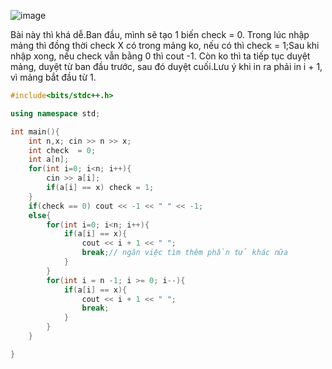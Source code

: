 ![image](https://github.com/Llam-a/Practice_Cpp/assets/115911041/30be3d67-8250-459a-8eb2-72e952518766)

Bài này thì khá dễ.Ban đầu, mình sẽ tạo 1 biến check = 0. Trong lúc nhập mảng thì đồng thời check X có trong mảng ko, nếu có thì check = 1;Sau khi nhập xong, nếu check vẫn bằng 0 thì cout -1. Còn ko thì ta tiếp tục duyệt mảng, duyệt từ ban đầu trước, sau đó duyệt cuối.Lưu ý khi in ra phải in i + 1, vì mảng bắt đầu từ 1.

```cpp
#include<bits/stdc++.h>

using namespace std;

int main(){
    int n,x; cin >> n >> x;
    int check  = 0;
    int a[n];
    for(int i=0; i<n; i++){
        cin >> a[i];
        if(a[i] == x) check = 1;
    }
    if(check == 0) cout << -1 << " " << -1;
    else{
        for(int i=0; i<n; i++){
            if(a[i] == x){
                cout << i + 1 << " ";
                break;// ngăn việc tìm thêm phần tử khác nữa
            }
        }
        for(int i = n -1; i >= 0; i--){
            if(a[i] == x){
                cout << i + 1 << " ";
                break;
            }
        }
    }

}
```
